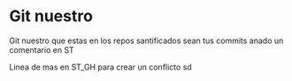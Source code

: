 # Git nuestro

Git nuestro que estas en los repos
santificados sean tus commits anado un comentario en ST

Linea de mas en ST_GH para crear un conflicto
sd
